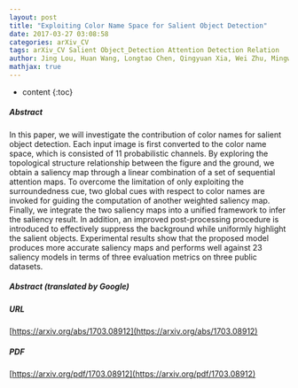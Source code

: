 ```yaml
---
layout: post
title: "Exploiting Color Name Space for Salient Object Detection"
date: 2017-03-27 03:08:58
categories: arXiv_CV
tags: arXiv_CV Salient Object_Detection Attention Detection Relation
author: Jing Lou, Huan Wang, Longtao Chen, Qingyuan Xia, Wei Zhu, Mingwu Ren
mathjax: true
---
```


* content
{:toc}

##### Abstract
In this paper, we will investigate the contribution of color names for salient object detection. Each input image is first converted to the color name space, which is consisted of 11 probabilistic channels. By exploring the topological structure relationship between the figure and the ground, we obtain a saliency map through a linear combination of a set of sequential attention maps. To overcome the limitation of only exploiting the surroundedness cue, two global cues with respect to color names are invoked for guiding the computation of another weighted saliency map. Finally, we integrate the two saliency maps into a unified framework to infer the saliency result. In addition, an improved post-processing procedure is introduced to effectively suppress the background while uniformly highlight the salient objects. Experimental results show that the proposed model produces more accurate saliency maps and performs well against 23 saliency models in terms of three evaluation metrics on three public datasets.

##### Abstract (translated by Google)


##### URL
[https://arxiv.org/abs/1703.08912](https://arxiv.org/abs/1703.08912)

##### PDF
[https://arxiv.org/pdf/1703.08912](https://arxiv.org/pdf/1703.08912)

